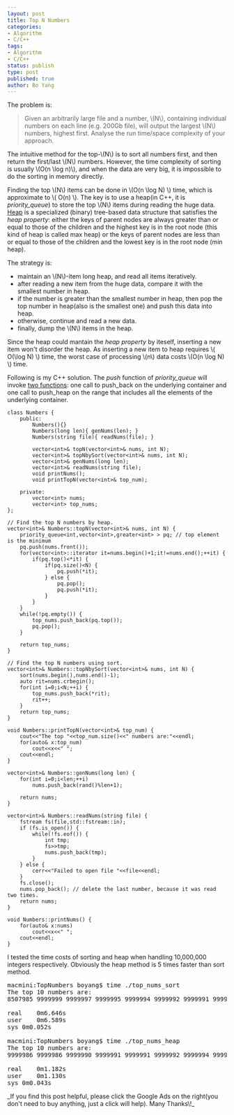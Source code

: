 ```yaml
---
layout: post
title: Top N Numbers
categories: 
- Algorithm
- C/C++ 
tags:
- Algorithm
- C/C++
status: publish
type: post
published: true
author: Bo Yang
---
```


The problem is:

> Given an arbitrarily large file and a number, \\(N\\), containing individual numbers on each line (e.g. 200Gb file), will output the largest \\(N\\) numbers, highest first. Analyse the run time/space complexity of your approach.

The intuitive method for the top-\\(N\\) is to sort all numbers first, and then return the first/last \\(N\\) numbers. However, the time complexity of sorting is usually \\(O(n \log n)\\), and when the data are very big, it is impossible to do the sorting in memory directly.

Finding the top \\(N\\) items can be done in \\(O(n \log N) \\) time, which is approximate to \\( O(n) \\). The key is to use a heap(in C++, it is *priority_queue*) to store the top \\(N\\) items during reading the huge data. [Heap](http://en.wikipedia.org/wiki/Heap_(data_structure)) is a specialized (binary) tree-based data structure that satisfies the *heap property*: either the keys of parent nodes are always greater than or equal to those of the children and the highest key is in the root node (this kind of heap is called max heap) or the keys of parent nodes are less than or equal to those of the children and the lowest key is in the root node (min heap).

The strategy is:

- maintain an \\(N\\)-item long heap, and read all items iteratively.
- after reading a new item from the huge data, compare it with the smallest number in heap.
- if the number is greater than the smallest number in heap, then pop the top number in heap(also is the smallest one) and push this data into heap.
- otherwise, continue and read a new data.
- finally, dump the \\(N\\) items in the heap.

Since the heap could mantain the *heap property* by iteself, inserting a new item won't disorder the heap. As inserting a new item to heap requires \\( O(\log N) \\) time, the worst case of processing \\(n\\) data costs \\(O(n \log N) \\) time.

Following is my C++ solution. The *push* function of *priority_queue* will invoke [two functions](http://www.cplusplus.com/reference/queue/priority_queue/push/): one call to push_back on the underlying container and one call to push_heap on the range that includes all the elements of the underlying container.

    class Numbers {
    	public:
    		Numbers(){}
    		Numbers(long len){ genNums(len); }
    		Numbers(string file){ readNums(file); }
    
    		vector<int>& topN(vector<int>& nums, int N);
    		vector<int>& topNbySort(vector<int>& nums, int N);
    		vector<int>& genNums(long len);
    		vector<int>& readNums(string file);
    		void printNums();
    		void printTopN(vector<int>& top_num);
    
    	private:
    		vector<int> nums;
    		vector<int> top_nums;
    };
    
    // Find the top N numbers by heap.
    vector<int>& Numbers::topN(vector<int>& nums, int N) {
    	priority_queue<int,vector<int>,greater<int> > pq; // top element is the minimum
    	pq.push(nums.front());
    	for(vector<int>::iterator it=nums.begin()+1;it!=nums.end();++it) {
    		if(pq.top()<*it) {
    			if(pq.size()<N) {
    				pq.push(*it);
    			} else {
    				pq.pop();
    				pq.push(*it);
    			}
    		}
    	}
    	while(!pq.empty()) {
    		top_nums.push_back(pq.top());
    		pq.pop();
    	}
    
    	return top_nums;
    }
    
    // Find the top N numbers using sort.
    vector<int>& Numbers::topNbySort(vector<int>& nums, int N) {
    	sort(nums.begin(),nums.end()-1);
    	auto rit=nums.crbegin();
    	for(int i=0;i<N;++i) {
    		top_nums.push_back(*rit);
    		rit++;
    	}
    	return top_nums;
    }
    
    void Numbers::printTopN(vector<int>& top_num) {
    	cout<<"The top "<<top_num.size()<<" numbers are:"<<endl;
    	for(auto& x:top_num)
    		cout<<x<<" ";
    	cout<<endl;
    }
    
    vector<int>& Numbers::genNums(long len) {
    	for(int i=0;i<len;++i)
    		nums.push_back(rand()%len+1);
    
    	return nums;
    }
    
    vector<int>& Numbers::readNums(string file) {
    	fstream fs(file,std::fstream::in);
    	if (fs.is_open()) {
    		while(!fs.eof()) {
    			int tmp;
    			fs>>tmp;
    			nums.push_back(tmp);
    		}
    	} else {
    		cerr<<"Failed to open file "<<file<<endl;
    	}
    	fs.close();
    	nums.pop_back(); // delete the last number, because it was read two times.
    	return nums;
    }
    
    void Numbers::printNums() {
    	for(auto& x:nums)
    		cout<<x<<" ";
    	cout<<endl;
    }



I tested the time costs of sorting and heap when handling 10,000,000 integers respectively. Obviously the heap method is 5 times faster than sort method.

<pre>
macmini:TopNumbers boyang$ time ./top_nums_sort 
The top 10 numbers are:
8507985 9999999 9999997 9999995 9999994 9999992 9999991 9999991 9999990 9999986 

real	0m6.646s
user	0m6.589s
sys	0m0.052s

macmini:TopNumbers boyang$ time ./top_nums_heap 
The top 10 numbers are:
9999986 9999986 9999990 9999991 9999991 9999992 9999994 9999995 9999997 9999999 

real	0m1.182s
user	0m1.130s
sys	0m0.043s
</pre>
<p>_If you find this post helpful, please click the Google Ads on the right(you don't need to buy anything, just a click will help). Many Thanks\!_</p>
